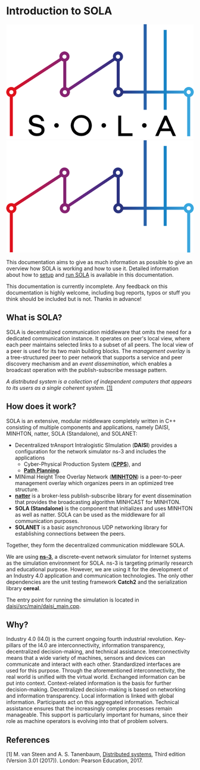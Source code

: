 # Introduction to SOLA

![SOLA Logo](img/sola_light.png#gh-light-mode-only)
![SOLA Logo](img/sola_dark.png#gh-dark-mode-only)

This documentation aims to give as much information as possible to give an overview how SOLA is working and how to use it.
Detailed information about how to [setup](installation.md) and [run SOLA](sola/index.md) is available in this documentation.

This documentation is currently incomplete. Any feedback on this documentation is highly welcome, including bug reports,
typos or stuff you think should be included but is not. Thanks in advance!

## What is SOLA?

SOLA is decentralized communication middleware that omits the need for a dedicated communication instance.
It operates on peer's local view, where each peer maintains selected links to a subset of all peers.
The local view of a peer is used for its two main building blocks.
The _management overlay_ is a tree-structured peer to peer network that supports a service and peer discovery mechanism and an _event dissemination_, which enables a broadcast operation with the publish-subscribe message pattern.

_A distributed system is a collection of independent computers that appears to its users as a single coherent system._ [[1]](#references)

## How does it work?

SOLA is an extensive, modular middleware completely written in C++ consisting of multiple components and applications, namely DAISI, MINHTON, natter, SOLA (Standalone), and SOLANET:

- Decentralized trAnsport Intralogistic SImulation (**DAISI**) provides a configuration for the network simulator ns-3 and includes the applications
    - Cyber-Physical Production System (**[CPPS](daisi_lib/applications/cpps/index.md)**), and
    - **[Path Planning](daisi_lib/applications/path-planning/index.md)**.
- MINimal Height Tree Overlay Network (**[MINHTON](minhton_lib/index.md)**) is a peer-to-peer management overlay which organizes peers in an optimized tree structure.
- **[natter](natter_lib/index.md)** is a broker-less publish-subscribe library for event dissemination that provides the broadcasting algorithm MINHCAST for MINHTON.
- **SOLA (Standalone)** is the component that initializes and uses MINHTON as well as natter. SOLA can be used as the middleware for all communication purposes.
- **SOLANET** is a basic asynchronous UDP networking library for establishing connections between the peers.

Together, they form the decentralized communication middleware SOLA.

We are using **[ns-3](ns-3/index.md)**, a discrete-event network simulator for Internet systems as the simulation environment for SOLA.
ns-3 is targeting primarily research and educational purpose.
However, we are using it for the development of an Industry 4.0 application and communication technologies.
The only other dependencies are the unit testing framework **Catch2** and the serialization library **cereal**.

The entry point for running the simulation is located in [daisi/src/main/daisi_main.cpp](https://github.com/iml130/sola/blob/main/daisi/src/main/daisi_main.cpp).

## Why?

Industry 4.0 (I4.0) is the current ongoing fourth industrial revolution.
Key-pillars of the I4.0 are interconnectivity, information transparency, decentralized decision-making, and technical assistance.
Interconnectivity means that a wide variety of machines, sensors and devices can communicate and interact with each other.
Standardized interfaces are used for this purpose.
Through the aforementioned interconnectivity, the real world is unified with the virtual world.
Exchanged information can be put into context.
Context-related information is the basis for further decision-making.
Decentralized decision-making is based on networking and information transparency.
Local information is linked with global information.
Participants act on this aggregated information.
Technical assistance ensures that the increasingly complex processes remain manageable.
This support is particularly important for humans, since their role as machine operators is evolving into that of problem solvers.

## References

[1] M. van Steen and A. S. Tanenbaum, [Distributed systems](https://www.distributed-systems.net/index.php/books/ds3/), Third edition (Version 3.01 (2017)). London: Pearson Education, 2017.
